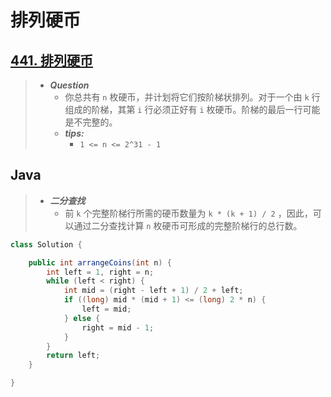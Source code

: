 # 排列硬币

## [441. 排列硬币](https://leetcode.cn/problems/arranging-coins/)

> - ***Question***
>   - 你总共有 `n` 枚硬币，并计划将它们按阶梯状排列。对于一个由 `k` 行组成的阶梯，其第 `i` 行必须正好有 `i` 枚硬币。阶梯的最后一行可能是不完整的。
>   - ***tips:***
>     - `1 <= n <= 2^31 - 1`

## Java

> - ***二分查找***
>   - 前 `k` 个完整阶梯行所需的硬币数量为 `k * (k + 1) / 2` ，因此，可以通过二分查找计算 `n` 枚硬币可形成的完整阶梯行的总行数。

```java
class Solution {

    public int arrangeCoins(int n) {
        int left = 1, right = n;
        while (left < right) {
            int mid = (right - left + 1) / 2 + left;
            if ((long) mid * (mid + 1) <= (long) 2 * n) {
                left = mid;
            } else {
                right = mid - 1;
            }
        }
        return left;
    }

}
```
